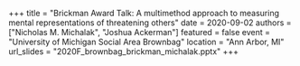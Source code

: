 +++
title = "Brickman Award Talk: A multimethod approach to measuring mental representations of threatening others"
date = 2020-09-02
authors = ["Nicholas M. Michalak", "Joshua Ackerman"]
featured = false
event = "University of Michigan Social Area Brownbag"
location = "Ann Arbor, MI"
url_slides = "2020F_brownbag_brickman_michalak.pptx"
+++
